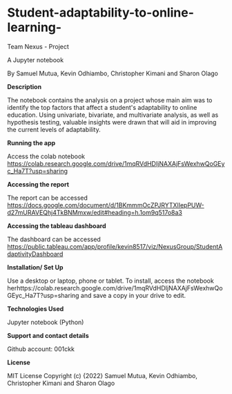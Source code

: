 # Student-adaptability-to-online-learning-
Team Nexus - Project

A Jupyter notebook

By Samuel Mutua, Kevin Odhiambo, Christopher Kimani and Sharon Olago

**Description**

The notebook contains the analysis on a project whose main aim was to identify the top factors that affect a student's adaptability to online education. Using univariate, bivariate, and multivariate analysis, as well as hypothesis testing, valuable insights were drawn that will aid in improving the current levels of adaptability.

**Running the app** 

Access the colab notebook https://colab.research.google.com/drive/1mqRVdHDIjNAXAjFsWexhwQoGEyc_Ha7T?usp=sharing

**Accessing the report**

The report can be accessed https://docs.google.com/document/d/1BKmmmOcZPJRYTXlIepPUW-d27mURAVEQhj4TkBNMmxw/edit#heading=h.1om9q517o8a3

**Accessing the tableau dashboard**

The dashboard can be accessed https://public.tableau.com/app/profile/kevin8517/viz/NexusGroup/StudentAdaptivityDashboard

**Installation/ Set Up**

Use a desktop or laptop, phone or tablet.
To install, access the notebook herhttps://colab.research.google.com/drive/1mqRVdHDIjNAXAjFsWexhwQoGEyc_Ha7T?usp=sharing and save a copy in your drive to edit.

**Technologies Used**

Jupyter notebook (Python)

**Support and contact details**

Github account: 001ckk

**License**

MIT License Copyright (c) {2022} Samuel Mutua, Kevin Odhiambo, Christopher Kimani and Sharon Olago
